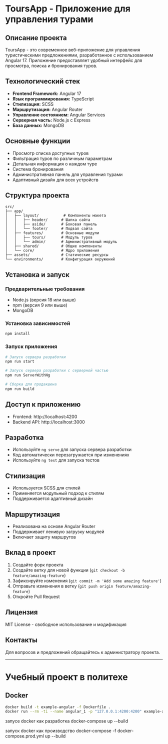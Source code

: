# ToursApp - Приложение для управления турами

## Описание проекта
ToursApp - это современное веб-приложение для управления туристическими предложениями, разработанное с использованием Angular 17. Приложение предоставляет удобный интерфейс для просмотра, поиска и бронирования туров.

## Технологический стек
- **Frontend Framework:** Angular 17
- **Язык программирования:** TypeScript
- **Стилизация:** SCSS
- **Маршрутизация:** Angular Router
- **Управление состоянием:** Angular Services
- **Серверная часть:** Node.js с Express
- **База данных:** MongoDB

## Основные функции
- Просмотр списка доступных туров
- Фильтрация туров по различным параметрам
- Детальная информация о каждом туре
- Система бронирования
- Административная панель для управления турами
- Адаптивный дизайн для всех устройств

## Структура проекта
```
src/
├── app/
│   ├── layout/           # Компоненты макета
│   │   ├── header/      # Шапка сайта
│   │   ├── aside/       # Боковая панель
│   │   └── footer/      # Подвал сайта
│   ├── features/        # Основные модули
│   │   ├── tours/       # Модуль туров
│   │   └── admin/       # Административный модуль
│   ├── shared/          # Общие компоненты
│   └── core/            # Ядро приложения
├── assets/              # Статические ресурсы
└── environments/        # Конфигурация окружений
```

## Установка и запуск

### Предварительные требования
- Node.js (версия 18 или выше)
- npm (версия 9 или выше)
- MongoDB

### Установка зависимостей
```bash
npm install
```

### Запуск приложения
```bash
# Запуск сервера разработки
npm run start

# Запуск сервера разработки с серверной частью
npm run ServerWithNg

# Сборка для продакшена
npm run build
```

## Доступ к приложению
- Frontend: http://localhost:4200
- Backend API: http://localhost:3000

## Разработка
- Используйте `ng serve` для запуска сервера разработки
- Код автоматически перезагружается при изменениях
- Используйте `ng test` для запуска тестов

## Стилизация
- Используется SCSS для стилей
- Применяется модульный подход к стилям
- Поддерживается адаптивный дизайн

## Маршрутизация
- Реализована на основе Angular Router
- Поддерживает ленивую загрузку модулей
- Включает защиту маршрутов

## Вклад в проект
1. Создайте форк проекта
2. Создайте ветку для новой функции (`git checkout -b feature/amazing-feature`)
3. Зафиксируйте изменения (`git commit -m 'Add some amazing feature'`)
4. Отправьте изменения в ветку (`git push origin feature/amazing-feature`)
5. Откройте Pull Request

## Лицензия
MIT License - свободное использование и модификация

## Контакты
Для вопросов и предложений обращайтесь к администратору проекта.

---

# Учебный проект в политехе

## Docker
```bash
docker build -t example-angular -f Dockerfile .
docker run --rm -ti --name angular_1 -p "127.0.0.1:4200:4200" example-angular
```

запусе docker как разработка 
docker-compose up --build

запуск docker как производство 
docker-compose -f docker-compose.prod.yml up --build